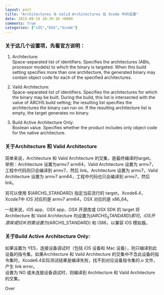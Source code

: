 ```yaml
---
layout: post
title: "Architectures 与 Valid Architectures 在 Xcode 中的设置"
date: 2015-09-16 10:39:18 +0800
comments: true
categories: ["iOS","OSX","Xcode"]
---
```


### 关于这几个设置项，先看官方说明：  

1. Architecture:  
Space-separated list of identifiers. Specifies the architectures (ABIs, processor models) to which the binary is targeted. When this build setting specifies more than one architecture, the generated binary may contain object code for each of the specified architectures.


2. Vaild Architecture:  
Space-separated list of identifiers. Specifies the architectures for which the binary may be built. During the build, this list is intersected with the value of ARCHS build setting; the resulting list specifies the architectures the binary can run on. If the resulting architecture list is empty, the target generates no binary.

3. Build Active Architecture Only:  
Boolean value. Specifies whether the product includes only object code for the native architecture.

<!--more-->

### 关于Architecture 和 Valid Architecture
简单来说，Architecture 和 Valid Architecture 的交集，是最终编译的target。  
举例：Architecture 设置为armv7 arm64，Valid Architecture 设置为 armv7，工程中代码则只会编译到 armv7，然后 link。Architecture 设置为 armv7，Valid Architecture 设置为 armv7 arm64，工程中代码也只会编译到 armv7，然后 link。  

另可以使用 $(ARCHS_STANDARD) 指定当前流行的 target。Xcode6.4，Xcode7中 iOS 对应的是 armv7 arm64，OSX 对应的是 x86_64。  

一般来说，iOS app、OSX app、OSX 开源库或 OSX SDK 的 target 将 Architecture 和 Vaild Architecture 均设置为$(ARCHS_STANDARD)即可。  
iOS 开源库或 SDK 则需设置为$(ARCHS_STANDARD) 和 i386，以兼容 iOS 模拟器。  

### 关于Build Active Architecture Only:  
如果设置为 YES，连接设备调试时（包括 iOS 设备和 Mac 设备），则只编译到此设备的指令集。如果Architecture 和 Vaild Architecture 的交集中不含此设备的指令集时，Xcode6.4实际测试结果是编译失败，找不到对应设备指令集的.o 文件，产生 link error。  
设置为 NO 或未连接设备调试时，则编译到 Architecture 和 Vaild Architecture 的交集。  

Over